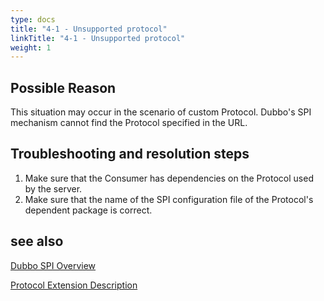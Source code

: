 ```yaml
---
type: docs
title: "4-1 - Unsupported protocol"
linkTitle: "4-1 - Unsupported protocol"
weight: 1
---
```


## Possible Reason
This situation may occur in the scenario of custom Protocol. Dubbo's SPI mechanism cannot find the Protocol specified in the URL.


## Troubleshooting and resolution steps
1. Make sure that the Consumer has dependencies on the Protocol used by the server.
2. Make sure that the name of the SPI configuration file of the Protocol's dependent package is correct.

## see also
[Dubbo SPI Overview](/zh-cn/overview/mannual/java-sdk/reference-manual/spi/overview/)

[Protocol Extension Description](/zh-cn/overview/mannual/java-sdk/reference-manual/spi/description/protocol/)

<p style="margin-top: 3rem;"> </p>
